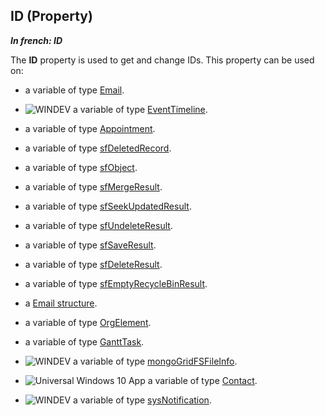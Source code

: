 


## ID (Property)

***In french: ID***
	



<a name="XUse"></a>
<a name="Use"></a>
<a name="description"></a>
The **ID** property is used to get and change IDs. This property can be used on:

- a variable of type [Email](../WDLang3/1000018713.md). 

- ![WINDEV](https://doc.pcsoft.fr/ext/images/us/WD.png) a variable of type [EventTimeline](../WDLang1/1000020612.md).

- a variable of type [Appointment](../WDLang1/1000019244.md).

- a variable of type [sfDeletedRecord](../WDLang5/1000018751.md).

- a variable of type [sfObject](../WDLang5/1000018439.md). 

- a variable of type [sfMergeResult](../WDLang5/1000018499.md).

- a variable of type [sfSeekUpdatedResult](../WDLang5/1000018561.md).

- a variable of type [sfUndeleteResult](../WDLang5/1000018526.md).

- a variable of type [sfSaveResult](../WDLang5/1000018460.md).

- a variable of type [sfDeleteResult](../WDLang5/1000018546.md).

- a variable of type [sfEmptyRecycleBinResult](../WDLang5/1000018467.md).

- a [Email structure](../WDLang3/3032029.md).

- a variable of type [OrgElement](../WDLang1/1000019713.md).

- a variable of type [GanttTask](../WDLang1/1000020881.md).

- ![WINDEV](https://doc.pcsoft.fr/ext/images/us/WD.png) a variable of type [mongoGridFSFileInfo](../WDLang4/1000022417.md).

- ![Universal Windows 10 App](https://doc.pcsoft.fr/ext/images/us/UNIVERSALAPP.png) a variable of type [Contact](../WDLang3/1000020254.md).

- ![WINDEV](https://doc.pcsoft.fr/ext/images/us/WD.png) a variable of type [sysNotification](../WDLang1/1410087893.md).




